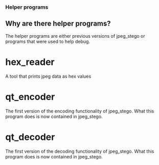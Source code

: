 ### Helper programs

## Why are there helper programs?
The helper programs are either previous versions of jpeg_stego or programs that were used to help debug.

#  hex_reader
A tool that prints jpeg data as hex values

# qt_encoder
The first version of the encoding functionality of jpeg_stego. What this program does is now contained in jpeg_stego.

# qt_decoder
The first version of the decoding functionality of jpeg_stego. What this program does is now contained in jpeg_stego.
